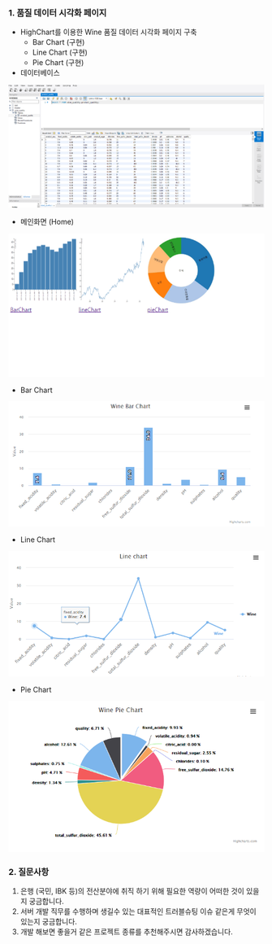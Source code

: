 ### 1. 품질 데이터 시각화 페이지

- HighChart를 이용한 Wine 품질 데이터 시각화 페이지 구축
  - Bar Chart (구현)
  - Line Chart (구현)
  - Pie Chart (구현)
- 데이터베이스

![screensh](./결과화면/wine_quality.PNG)



- 메인화면 (Home)

![screensh](./결과화면/Home.PNG)

- Bar Chart

![screensh](./결과화면/barChart.PNG)



- Line Chart

![screensh](./결과화면/lineChart.PNG)



- Pie Chart

![screensh](./결과화면/pieChart.PNG)

### 2. 질문사항

1. 은행 (국민, IBK 등)의 전산분야에 취직 하기 위해 필요한 역량이 어떠한 것이 있을지 궁금합니다.
2. 서버 개발 직무를 수행하며 생길수 있는 대표적인 트러블슈팅 이슈 같은게 무엇이 있는지 궁금합니다.
3. 개발 해보면 좋을거 같은 프로젝트 종류를 추천해주시면 감사하겠습니다.